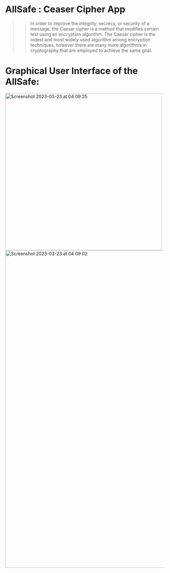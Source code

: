 # AllSafe : Ceaser Cipher App
>> In order to improve the integrity, secrecy, or security of a message, the Caesar cipher is a method that modifies certain text using an encryption
 algorithm. The Caesar cipher is the oldest and most widely used algorithm among encryption techniques, however there are many more algorithms in cryptography that are employed to achieve the same goal.


# Graphical User Interface of the AllSafe:

<img width="495" alt="Screenshot 2023-03-23 at 04 09 25" src="https://user-images.githubusercontent.com/42433776/227156013-2afd06d3-9b37-4fa6-bff6-534596aa755c.png">

<img width="1000" alt="Screenshot 2023-03-23 at 04 09 02" src="https://user-images.githubusercontent.com/42433776/227155988-57f4ce59-4748-4a79-b14c-cc2e10b6644b.png">
